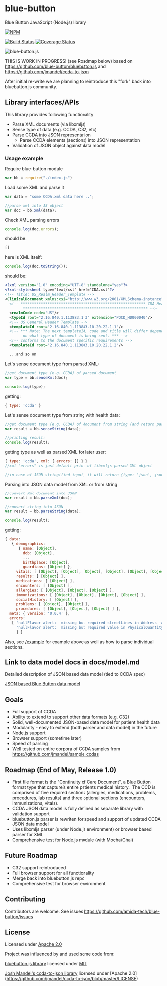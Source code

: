 blue-button
==========

Blue Button JavaScript (Node.js) library

[![NPM](https://nodei.co/npm/blue-button.png)](https://nodei.co/npm/blue-button/)

[![Build Status](https://travis-ci.org/amida-tech/blue-button.svg)](https://travis-ci.org/amida-tech/blue-button)
[![Coverage Status](https://coveralls.io/repos/amida-tech/blue-button/badge.png)](https://coveralls.io/r/amida-tech/blue-button)

![blue-button.js](./docs/blue-button-js.png)

THIS IS WORK IN PROGRESS! (see Roadmap below) based on https://github.com/blue-button/bluebutton.js and https://github.com/jmandel/ccda-to-json

After initial re-write we are planning to reintroduce this "fork" back into bluebutton.js community.

## Library interfaces/APIs

This library provides following functionality

- Parse XML documents (via libxmljs)
- Sense type of data (e.g. CCDA, C32, etc)
- Parse CCDA into JSON representation
	- Parse CCDA elements (sections) into JSON representation
- Validation of JSON object against data model

### Usage example

Require blue-button module

``` javascript
var bb = require("./index.js")
```

Load some XML and parse it

``` javascript
var data = "some CCDA.xml data here...";

//parse xml into JS object
var doc = bb.xml(data);
```

Check XML parsing errors

``` javascript
console.log(doc.errors);
```

should be:

``` javascript
[]
``` 

here is XML itself:

``` javascript
console.log(doc.toString());
```

should be:

``` xml
<?xml version="1.0" encoding="UTF-8" standalone="yes"?>
<?xml-stylesheet type="text/xsl" href="CDA.xsl"?>
<!-- Title: US_Realm_Header_Template -->
<ClinicalDocument xmlns:xsi="http://www.w3.org/2001/XMLSchema-instance" xmlns="urn:hl7-org:v3" xmlns:cda="urn:hl7-org:v3" xmlns:sdtc="urn:hl7-org:sdtc">
  <!-- ******************************************************** CDA Header 
		******************************************************** -->
  <realmCode code="US"/>
  <typeId root="2.16.840.1.113883.1.3" extension="POCD_HD000040"/>
  <!-- US General Header Template -->
  <templateId root="2.16.840.1.113883.10.20.22.1.1"/>
  <!-- *** Note: The next templateId, code and title will differ depending 
		on what type of document is being sent. *** -->
  <!-- conforms to the document specific requirements -->
  <templateId root="2.16.840.1.113883.10.20.22.1.2"/>
  
  ...and so on
```

Let's sense document type from parsed XML:

``` javascript
//get document type (e.g. CCDA) of parsed document
var type = bb.senseXml(doc);

console.log(type);
```

getting:

``` javascript
{ type: 'ccda' }
```

Let's sense document type from string with health data:

``` javascript
//get document type (e.g. CCDA) of document from string (and return parsed xml if it is xml based type)
var result = bb.senseString(data);

//printing result:
console.log(result);
```

getting type as well as parsed XML for later user:

``` javascript
{ type: 'ccda', xml: { errors: [] } }
//xml "errors" is just default print of libxmljs parsed XML object

//in case of JSON stringified input, it will return {type: 'json', json: [json object here]}
```


Parsing into JSON data model from XML or from string

``` javascript
//convert Xml document into JSON
var result = bb.parseXml(doc);

//convert string into JSON
var result = bb.parseString(data);

console.log(result);
```

getting:

``` javascript
{ data: 
   { demographics: 
      { name: [Object],
        dob: [Object],
        ...
        birthplace: [Object],
        guardians: [Object] },
     vitals: [ [Object], [Object], [Object], [Object], [Object], [Object] ],
     results: [ [Object] ],
     medications: [ [Object] ],
     encounters: [ [Object] ],
     allergies: [ [Object], [Object], [Object] ],
     immunizations: [ [Object], [Object], [Object], [Object] ],
     socialHistory: [ [Object] ],
     problems: [ [Object], [Object] ],
     procedures: [ [Object], [Object], [Object] ] },
  meta: { version: '0.0.4' },
  errors: 
   [ 'nullFlavor alert:  missing but required streetLines in Address -> Patient -> CCD',
     'nullFlavor alert:  missing but required value in PhysicalQuantity -> MedicationAdministration -> Prescription -> MedicationsSection -> CCD'
     ] }
```

Also, see [/example](./example) for example above as well as how to parse individual sections.

## Link to data model docs in docs/model.md

Detailed description of JSON based data model (tied to CCDA spec)

[JSON based Blue Button data model](./docs/model.md)

## Goals

- Full support of CCDA
- Ability to extend to support other data formats (e.g. C32)
- Solid, well-documented JSON-based data model for patient health data
- Modularity - easy to extend (both parser and data model) in the future
- Node.js support
- Browser support (sometime later)
- Speed of parsing
- Well tested on entire corpora of CCDA samples from https://github.com/jmandel/sample_ccdas

## Roadmap (End of May, Release 1.0)

- First file format is the "Continuity of Care Document", a Blue Button format type that capture’s entire patients medical history.  The CCD is comprised of five required sections (allergies, medications, problems, procedures, lab results) and three optional sections (encounters, immunizations, vitals).
- CCDA JSON data model is fully defined as separate library with validation support
- bluebutton.js parser is rewriten for speed and support of updated CCDA JSON data model
- Uses libxmljs parser (under Node.js environment) or browser based parser for XML
- Comprehensive test for Node.js module (with Mocha/Chai)

## Future Roadmap

- C32 support reintroduced
- Full browser support for all functionality
- Merge back into bluebutton.js repo
- Comprehensive test for browser environment

## Contributing

Contributors are welcome. See issues https://github.com/amida-tech/blue-button/issues

## License

Licensed under [Apache 2.0](./LICENSE)

Project was influenced by and used some code from:

[bluebutton.js library](https://github.com/blue-button/bluebutton.js/) licensed under [MIT](https://github.com/blue-button/bluebutton.js/blob/master/LICENSE.md)

[Josh Mandel's ccda-to-json library](https://github.com/jmandel/ccda-to-json) licensed under [Apache 2.0] (https://github.com/jmandel/ccda-to-json/blob/master/LICENSE)


